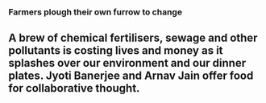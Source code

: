###  Farmers plough their own furrow to change
## A brew of chemical fertilisers, sewage and other pollutants is costing lives and money as it splashes over our environment and our dinner plates.  Jyoti Banerjee and Arnav Jain offer food for collaborative thought.
